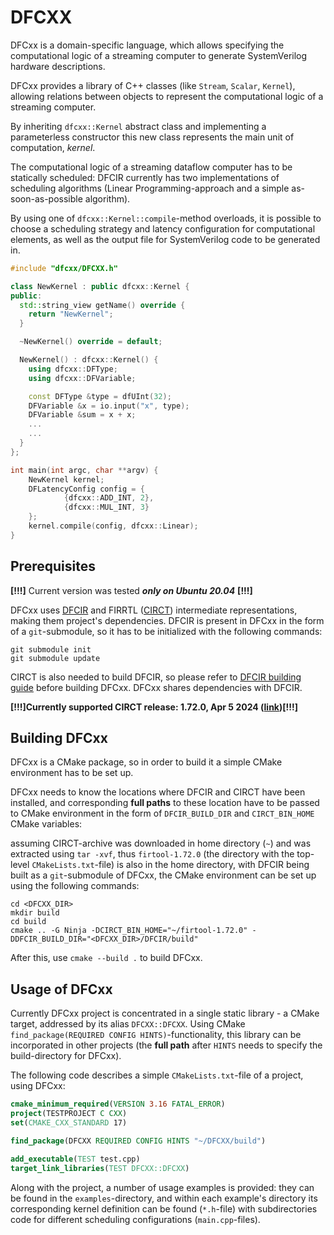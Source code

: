 # DFCXX
DFCxx is a domain-specific language, which allows specifying the computational logic of a streaming computer to generate SystemVerilog hardware descriptions.

DFCxx provides a library of C++ classes (like `Stream`, `Scalar`, `Kernel`), allowing relations between objects to represent the computational logic of a streaming computer.

By inheriting `dfcxx::Kernel` abstract class and implementing a parameterless constructor this new class represents the main unit of computation, <i>kernel</i>.

The computational logic of a streaming dataflow computer has to be statically scheduled: DFCIR currently has two implementations of scheduling algorithms (Linear Programming-approach and a simple as-soon-as-possible algorithm).

By using one of `dfcxx::Kernel::compile`-method overloads, it is possible to choose a scheduling strategy and latency configuration for computational elements, as well as the output file for SystemVerilog code to be generated in.

```cpp
#include "dfcxx/DFCXX.h"

class NewKernel : public dfcxx::Kernel {
public:
  std::string_view getName() override {
    return "NewKernel";
  }

  ~NewKernel() override = default;

  NewKernel() : dfcxx::Kernel() {
    using dfcxx::DFType;
    using dfcxx::DFVariable;

    const DFType &type = dfUInt(32);
    DFVariable &x = io.input("x", type);
    DFVariable &sum = x + x;
    ...
    ...
  }
};

int main(int argc, char **argv) {
    NewKernel kernel;
    DFLatencyConfig config = {
            {dfcxx::ADD_INT, 2},
            {dfcxx::MUL_INT, 3}
    };
    kernel.compile(config, dfcxx::Linear);
}
```

## Prerequisites

**[!!!]** Current version was tested _**only on Ubuntu 20.04**_ **[!!!]**

DFCxx uses [DFCIR](https://github.com/Muxianesty/DFCIR) and FIRRTL ([CIRCT](https://github.com/llvm/circt/)) intermediate representations, making them project's dependencies. DFCIR is present in DFCxx in the form of a `git`-submodule, so it has to be initialized with the following commands:
```
git submodule init
git submodule update
```
CIRCT is also needed to build DFCIR, so please refer to [DFCIR building guide](https://github.com/Muxianesty/DFCIR/tree/main?tab=readme-ov-file#prerequisites) before building DFCxx. DFCxx shares dependencies with DFCIR.

**[!!!]Currently supported CIRCT release: 1.72.0, Apr 5 2024 ([link](https://github.com/llvm/circt/releases/tag/firtool-1.72.0))[!!!]**

## Building DFCxx
DFCxx is a CMake package, so in order to build it a simple CMake environment has to be set up.

DFCxx needs to know the locations where DFCIR and CIRCT have been installed, and corresponding **full paths** to these location have to be passed to CMake environment in the form of `DFCIR_BUILD_DIR` and `CIRCT_BIN_HOME` CMake variables:<br>

assuming CIRCT-archive was downloaded in home directory (`~`) and was extracted using `tar -xvf`, thus `firtool-1.72.0` (the directory with the top-level `CMakeLists.txt`-file) is also in the home directory, with DFCIR being built as a `git`-submodule of DFCxx, the CMake environment can be set up using the following commands:
```
cd <DFCXX_DIR>
mkdir build
cd build
cmake .. -G Ninja -DCIRCT_BIN_HOME="~/firtool-1.72.0" -DDFCIR_BUILD_DIR="<DFCXX_DIR>/DFCIR/build"
```
After this, use `cmake --build .` to build DFCxx.

## Usage of DFCxx
Currently DFCxx project is concentrated in a single static library - a CMake target, addressed by its alias `DFCXX::DFCXX`.
Using CMake `find_package(REQUIRED CONFIG HINTS)`-functionality, this library can be incorporated in other projects (the **full path** after `HINTS` needs to specify the build-directory for DFCxx).

The following code describes a simple `CMakeLists.txt`-file of a project, using DFCxx:
```cmake
cmake_minimum_required(VERSION 3.16 FATAL_ERROR)
project(TESTPROJECT C CXX)
set(CMAKE_CXX_STANDARD 17)

find_package(DFCXX REQUIRED CONFIG HINTS "~/DFCXX/build")

add_executable(TEST test.cpp)
target_link_libraries(TEST DFCXX::DFCXX)
```

Along with the project, a number of usage examples is provided: they can be found in the `examples`-directory, and within each
example's directory its corresponding kernel definition can be found (`*.h`-file) with subdirectories code for different scheduling configurations
(`main.cpp`-files).

